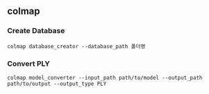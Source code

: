## colmap


### Create Database

``` shell
colmap database_creator --database_path 폴더명
```


### Convert PLY

``` shell
colmap model_converter --input_path path/to/model --output_path path/to/output --output_type PLY
```
